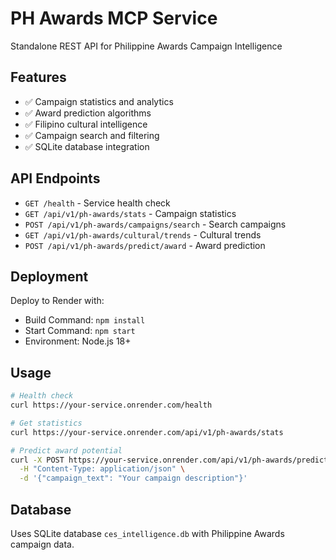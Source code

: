 # PH Awards MCP Service

Standalone REST API for Philippine Awards Campaign Intelligence

## Features

- ✅ Campaign statistics and analytics
- ✅ Award prediction algorithms
- ✅ Filipino cultural intelligence
- ✅ Campaign search and filtering
- ✅ SQLite database integration

## API Endpoints

- `GET /health` - Service health check
- `GET /api/v1/ph-awards/stats` - Campaign statistics
- `POST /api/v1/ph-awards/campaigns/search` - Search campaigns
- `GET /api/v1/ph-awards/cultural/trends` - Cultural trends
- `POST /api/v1/ph-awards/predict/award` - Award prediction

## Deployment

Deploy to Render with:
- Build Command: `npm install`
- Start Command: `npm start`
- Environment: Node.js 18+

## Usage

```bash
# Health check
curl https://your-service.onrender.com/health

# Get statistics
curl https://your-service.onrender.com/api/v1/ph-awards/stats

# Predict award potential
curl -X POST https://your-service.onrender.com/api/v1/ph-awards/predict/award \
  -H "Content-Type: application/json" \
  -d '{"campaign_text": "Your campaign description"}'
```

## Database

Uses SQLite database `ces_intelligence.db` with Philippine Awards campaign data.
